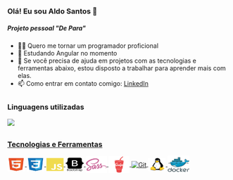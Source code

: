 ### Olá! Eu sou Aldo Santos 👋

##### Projeto pessoal "De Para"

- 👨‍💻 Quero me tornar um programador proficional
- 🌱 Estudando Angular no momento
- 🤝 Se você precisa de ajuda em projetos com as tecnologias e ferramentas abaixo, estou disposto a trabalhar para aprender mais com elas.
- 📫 Como entrar em contato comigo: [LinkedIn](https://www.linkedin.com/in/aldo-santos-3b706a10b/)

##

### Linguagens utilizadas

<div>
   <a href="https://github.com/aldosds">
   <img height="180em" src="https://github-readme-stats.vercel.app/api/top-langs/?username=aldosds&layout=compact&langs_count=6&theme=tokyonight"/>
</div>

##

### Tecnologias e Ferramentas

<div style="display: inline_block">
  <img align="center" alt="HTML" height="30" width="40" src="https://raw.githubusercontent.com/devicons/devicon/master/icons/html5/html5-original.svg">
  <img align="center" alt="CSS" height="30" width="40" src="https://raw.githubusercontent.com/devicons/devicon/master/icons/css3/css3-original.svg">
  <img align="center" alt="Js" height="30" width="40" src="https://raw.githubusercontent.com/devicons/devicon/master/icons/javascript/javascript-plain.svg">
  <img align="center" alt="B" height="32" width="42" src="https://raw.githubusercontent.com/devicons/devicon/master/icons/bootstrap/bootstrap-plain-wordmark.svg" alt="bootstrap">
  <img align="center" alt="SASS" height="38" width="48" src="https://raw.githubusercontent.com/devicons/devicon/master/icons/sass/sass-original.svg" alt="sass">
  <img align="center" alt="GULP" height="38" width="48" src="https://raw.githubusercontent.com/devicons/devicon/master/icons/gulp/gulp-plain.svg" alt="gulp">
  <img align="center" alt="Git" height="32" width="42" src="https://www.vectorlogo.zone/logos/git-scm/git-scm-icon.svg" alt="git">
  <img align="center" alt="Linux" height="30" width="40" src="https://raw.githubusercontent.com/devicons/devicon/master/icons/linux/linux-original.svg" alt="linux">
  <img align="center" alt="Docker" height="40" width="50" src="https://raw.githubusercontent.com/devicons/devicon/master/icons/docker/docker-original-wordmark.svg" alt="docker">
</div>
